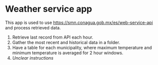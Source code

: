 # Weather service app
This app is used to use https://smn.conagua.gob.mx/es/web-service-api and process retrieved data.

1. Retrieve last record from API each hour.
2. Gather the most recent and historical data in a folder.
3. Have a table for each municipality, where maximum temperature and minimum temperature is averaged for 2 hour windows.
4. _Unclear instructions_